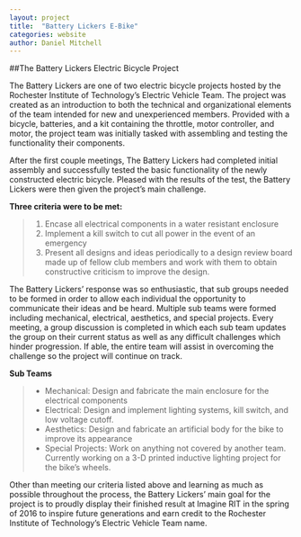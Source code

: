 ```yaml
---
layout: project
title:  "Battery Lickers E-Bike"
categories: website
author: Daniel Mitchell
---
```


##The Battery Lickers Electric Bicycle Project

The Battery Lickers are one of two electric bicycle projects hosted by the Rochester Institute of Technology’s Electric Vehicle Team. The project was created as an introduction to both the technical and organizational elements of the team intended for new and unexperienced members. Provided with a bicycle, batteries, and a kit containing the throttle, motor controller, and motor, the project team was initially tasked with assembling and testing the functionality their components. 
	
After the first couple meetings, The Battery Lickers had completed initial assembly and successfully tested the basic functionality of the newly constructed electric bicycle. Pleased with the results of the test, the Battery Lickers were then given the project’s main challenge. 

**Three criteria were to be met:**

>1. Encase all electrical components in a water resistant enclosure
>1. Implement a kill switch to cut all power in the event of an emergency
>1. Present all designs and ideas periodically to a design review board made up of fellow club members and work with them to obtain constructive criticism to improve the design.

The Battery Lickers’ response was so enthusiastic, that sub groups needed to be formed in order to allow each individual the opportunity to communicate their ideas and be heard. Multiple sub teams were formed including mechanical, electrical, aesthetics, and special projects. Every meeting, a group discussion is completed in which each sub team updates the group on their current status as well as any difficult challenges which hinder progression. If able, the entire team will assist in overcoming the challenge so the project will continue on track. 

**Sub Teams** 

>* Mechanical: Design and fabricate the main enclosure for the electrical components
>* Electrical: Design and implement lighting systems, kill switch, and low voltage cutoff.
>* Aesthetics: Design and fabricate an artificial body for the bike to improve its appearance
>* Special Projects: Work on anything not covered by another team. Currently working on a 3-D printed inductive lighting project for the bike’s wheels.

Other than meeting our criteria listed above and learning as much as possible throughout the process, the Battery Lickers’ main goal for the project is to proudly display their finished result at Imagine RIT in the spring of 2016 to inspire future generations and earn credit to the Rochester Institute of Technology’s Electric Vehicle Team name.